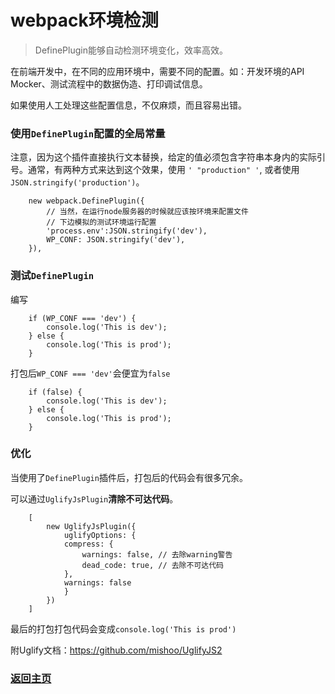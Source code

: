 # webpack环境检测

> DefinePlugin能够自动检测环境变化，效率高效。

在前端开发中，在不同的应用环境中，需要不同的配置。如：开发环境的API Mocker、测试流程中的数据伪造、打印调试信息。

如果使用人工处理这些配置信息，不仅麻烦，而且容易出错。

### 使用`DefinePlugin`配置的全局常量

注意，因为这个插件直接执行文本替换，给定的值必须包含字符串本身内的实际引号。通常，有两种方式来达到这个效果，使用 `' "production" '`, 或者使用 `JSON.stringify('production')`。

```
    new webpack.DefinePlugin({
        // 当然，在运行node服务器的时候就应该按环境来配置文件
        // 下边模拟的测试环境运行配置
        'process.env':JSON.stringify('dev'),
        WP_CONF: JSON.stringify('dev'),
    }),
```

### 测试`DefinePlugin`

编写

```
    if (WP_CONF === 'dev') {
        console.log('This is dev');
    } else {
        console.log('This is prod');
    }
```

打包后`WP_CONF === 'dev'`会便宜为`false`

```
    if (false) {
        console.log('This is dev');
    } else {
        console.log('This is prod');
    }
```

### 优化

当使用了`DefinePlugin`插件后，打包后的代码会有很多冗余。

可以通过`UglifyJsPlugin`**清除不可达代码**。
```
    [
        new UglifyJsPlugin({
            uglifyOptions: {
            compress: {
                warnings: false, // 去除warning警告
                dead_code: true, // 去除不可达代码
            },
            warnings: false
            }
        })
    ]
```

最后的打包打包代码会变成`console.log('This is prod')`


附Uglify文档：https://github.com/mishoo/UglifyJS2


### [返回主页](/README.md)
